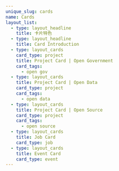 ```yaml
---
unique_slug: cards
name: Cards
layout_list:
  - type: layout_headline
    title: 卡片特色
  - type: layout_headline
    title: Card Introduction
  - type: layout_cards
    card_type: project
    title: Project Card | Open Government
    card_tags:
      - open gov
  - type: layout_cards
    title: Project Card | Open Data
    card_type: project
    card_tags:
      - open data
  - type: layout_cards
    title: Project Card | Open Source
    card_type: project
    card_tags:
      - open source
  - type: layout_cards
    title: Job Card
    card_type: job
  - type: layout_cards
    title: Event Card
    card_type: event
---
```

